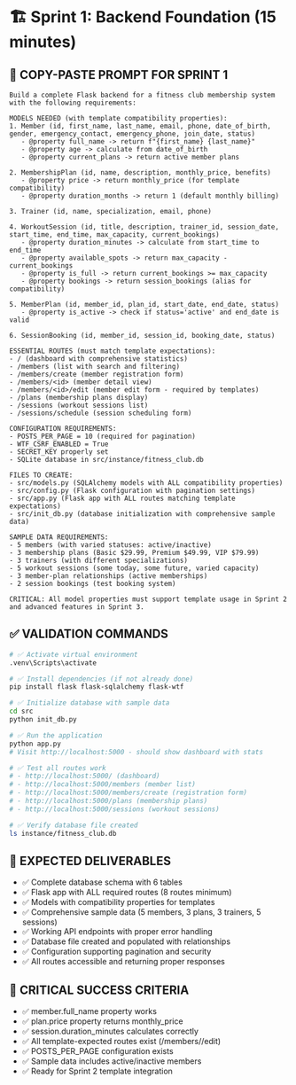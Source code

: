 # 🏗️ Sprint 1: Backend Foundation (15 minutes)

## 🎯 **COPY-PASTE PROMPT FOR SPRINT 1**

```text
Build a complete Flask backend for a fitness club membership system with the following requirements:

MODELS NEEDED (with template compatibility properties):
1. Member (id, first_name, last_name, email, phone, date_of_birth, gender, emergency_contact, emergency_phone, join_date, status)
   - @property full_name -> return f"{first_name} {last_name}"
   - @property age -> calculate from date_of_birth
   - @property current_plans -> return active member plans

2. MembershipPlan (id, name, description, monthly_price, benefits)
   - @property price -> return monthly_price (for template compatibility)
   - @property duration_months -> return 1 (default monthly billing)

3. Trainer (id, name, specialization, email, phone)

4. WorkoutSession (id, title, description, trainer_id, session_date, start_time, end_time, max_capacity, current_bookings)
   - @property duration_minutes -> calculate from start_time to end_time
   - @property available_spots -> return max_capacity - current_bookings
   - @property is_full -> return current_bookings >= max_capacity
   - @property bookings -> return session_bookings (alias for compatibility)

5. MemberPlan (id, member_id, plan_id, start_date, end_date, status)
   - @property is_active -> check if status='active' and end_date is valid

6. SessionBooking (id, member_id, session_id, booking_date, status)

ESSENTIAL ROUTES (must match template expectations):
- / (dashboard with comprehensive statistics)
- /members (list with search and filtering)
- /members/create (member registration form)
- /members/<id> (member detail view)
- /members/<id>/edit (member edit form - required by templates)
- /plans (membership plans display)
- /sessions (workout sessions list)
- /sessions/schedule (session scheduling form)

CONFIGURATION REQUIREMENTS:
- POSTS_PER_PAGE = 10 (required for pagination)
- WTF_CSRF_ENABLED = True
- SECRET_KEY properly set
- SQLite database in src/instance/fitness_club.db

FILES TO CREATE:
- src/models.py (SQLAlchemy models with ALL compatibility properties)
- src/config.py (Flask configuration with pagination settings)
- src/app.py (Flask app with ALL routes matching template expectations)
- src/init_db.py (database initialization with comprehensive sample data)

SAMPLE DATA REQUIREMENTS:
- 5 members (with varied statuses: active/inactive)
- 3 membership plans (Basic $29.99, Premium $49.99, VIP $79.99)
- 3 trainers (with different specializations)
- 5 workout sessions (some today, some future, varied capacity)
- 3 member-plan relationships (active memberships)
- 2 session bookings (test booking system)

CRITICAL: All model properties must support template usage in Sprint 2 and advanced features in Sprint 3.
```

## ✅ **VALIDATION COMMANDS**

```bash
# ✅ Activate virtual environment
.venv\Scripts\activate

# ✅ Install dependencies (if not already done)
pip install flask flask-sqlalchemy flask-wtf

# ✅ Initialize database with sample data
cd src
python init_db.py

# ✅ Run the application
python app.py
# Visit http://localhost:5000 - should show dashboard with stats

# ✅ Test all routes work
# - http://localhost:5000/ (dashboard)
# - http://localhost:5000/members (member list)
# - http://localhost:5000/members/create (registration form)
# - http://localhost:5000/plans (membership plans)
# - http://localhost:5000/sessions (workout sessions)

# ✅ Verify database file created
ls instance/fitness_club.db
```

## 🎯 **EXPECTED DELIVERABLES**

- ✅ Complete database schema with 6 tables
- ✅ Flask app with ALL required routes (8 routes minimum)
- ✅ Models with compatibility properties for templates
- ✅ Comprehensive sample data (5 members, 3 plans, 3 trainers, 5 sessions)
- ✅ Working API endpoints with proper error handling
- ✅ Database file created and populated with relationships
- ✅ Configuration supporting pagination and security
- ✅ All routes accessible and returning proper responses

## 🚨 **CRITICAL SUCCESS CRITERIA**

- ✅ member.full_name property works
- ✅ plan.price property returns monthly_price
- ✅ session.duration_minutes calculates correctly
- ✅ All template-expected routes exist (/members/<id>/edit)
- ✅ POSTS_PER_PAGE configuration exists
- ✅ Sample data includes active/inactive members
- ✅ Ready for Sprint 2 template integration
